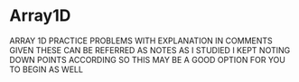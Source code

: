 # Array1D

ARRAY 1D PRACTICE PROBLEMS WITH EXPLANATION IN COMMENTS GIVEN
THESE CAN BE REFERRED AS NOTES
AS I STUDIED I KEPT NOTING DOWN POINTS ACCORDING
SO THIS MAY BE A GOOD OPTION FOR YOU TO BEGIN AS WELL

